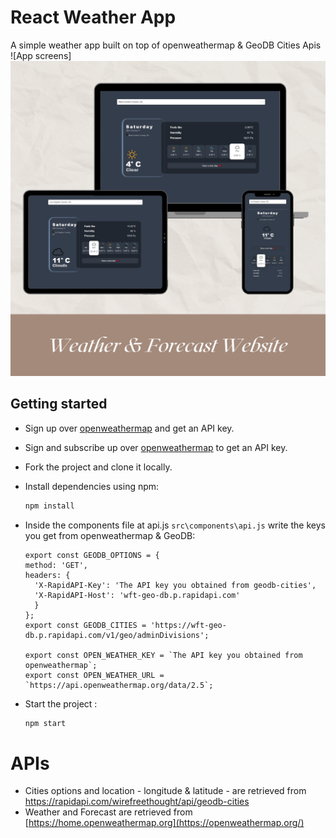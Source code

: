 # React Weather App

A simple weather app built on top of openweathermap & GeoDB Cities Apis
![App screens]<img src='./public/assets/screenShots/mockup.png'/>

## Getting started

- Sign up over [openweathermap](https://home.openweathermap.org/api_keys) and get an API key.
- Sign and subscribe up over [openweathermap](https://rapidapi.com/wirefreethought/api/geodb-cities/) to get an API key.
- Fork the project and clone it locally.
- Install dependencies using npm:

  ```sh
  npm install
  ```

- Inside the components file at api.js `src\components\api.js` write the keys you get from openweathermap & GeoDB:

  ```
  export const GEODB_OPTIONS = {
  method: 'GET',
  headers: {
  	'X-RapidAPI-Key': 'The API key you obtained from geodb-cities',
  	'X-RapidAPI-Host': 'wft-geo-db.p.rapidapi.com'
    }
  };
  export const GEODB_CITIES = 'https://wft-geo-db.p.rapidapi.com/v1/geo/adminDivisions';

  export const OPEN_WEATHER_KEY = `The API key you obtained from openweathermap`;
  export const OPEN_WEATHER_URL = `https://api.openweathermap.org/data/2.5`;
  ```

- Start the project :

  ```sh
  npm start
  ```

# APIs

- Cities options and location - longitude & latitude - are retrieved from https://rapidapi.com/wirefreethought/api/geodb-cities
- Weather and Forecast are retrieved from [https://home.openweathermap.org](https://openweathermap.org/)
